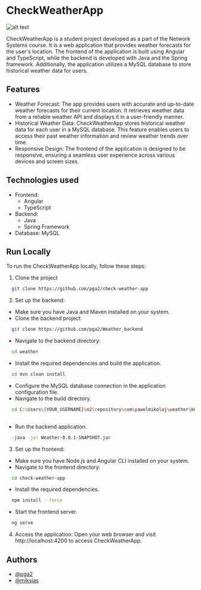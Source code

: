 # CheckWeatherApp

![alt text](https://i.imgur.com/6XwAFpi.png)

CheckWeatherApp is a student project developed as a part of the Network Systems course. It is a web application that provides weather forecasts for the user's location. The frontend of the application is built using Angular and TypeScript, while the backend is developed with Java and the Spring framework. Additionally, the application utilizes a MySQL database to store historical weather data for users.

## Features
- Weather Forecast: The app provides users with accurate and up-to-date weather forecasts for their current location. It retrieves weather data from a reliable weather API and displays it in a user-friendly manner.
- Historical Weather Data: CheckWeatherApp stores historical weather data for each user in a MySQL database. This feature enables users to access their past weather information and review weather trends over time.
- Responsive Design: The frontend of the application is designed to be responsive, ensuring a seamless user experience across various devices and screen sizes.

## Technologies used
- Frontend:
    - Angular
    - TypeScript
- Backend:
    - Java
    - Spring Framework
- Database:
    MySQL


## Run Locally
To run the CheckWeatherApp locally, follow these steps:


1. Clone the project

```bash
  git clone https://github.com/pga2/check-weather-app
```

2. Set up the backend:
- Make sure you have Java and Maven installed on your system.
- Clone the backend project:
```bash
  git clone https://github.com/pga2/Weather_backend
```
- Navigate to the backend directory:
```bash
  cd weather
```
- Install the required dependencies and build the application.
```bash
  cd mvn clean install
```
- Configure the MySQL database connection in the application configuration file.
- Navigate to the build directory.
```bash
  cd C:\Users\{YOUR_USERNAME}\m2\repository\com\pawelmikolaj\weather\Weather\0.0.1-SNAPSHOT\Weather-0.0.1-SNAPSHOT.jar
  
```
- Run the backend application.
```bash
  -java -jar Weather-0.0.1-SNAPSHOT.jar
```
3. Set up the frontend:
- Make sure you have Node.js and Angular CLI installed on your system.
- Navigate to the frontend directory:

```bash
  cd check-weather-app
```
- Install the required dependencies.

```bash
  npm install --force
```

- Start the frontend server.

```bash
  ng serve
```

4. Access the application:
Open your web browser and visit http://localhost:4200 to access CheckWeatherApp.


## Authors

- [@pga2](https://www.github.com/pga2)
- [@miksjas](https://www.github.com/miksjas)

